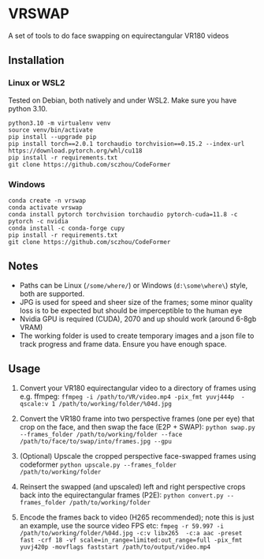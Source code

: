 # VRSWAP
A set of tools to do face swapping on equirectangular VR180 videos

## Installation
### Linux or WSL2
Tested on Debian, both natively and under WSL2. Make sure you have python 3.10.
```
python3.10 -m virtualenv venv
source venv/bin/activate
pip install --upgrade pip
pip install torch==2.0.1 torchaudio torchvision==0.15.2 --index-url https://download.pytorch.org/whl/cu118
pip install -r requirements.txt
git clone https://github.com/sczhou/CodeFormer

```
### Windows
```
conda create -n vrswap
conda activate vrswap
conda install pytorch torchvision torchaudio pytorch-cuda=11.8 -c pytorch -c nvidia
conda install -c conda-forge cupy
pip install -r requirements.txt
git clone https://github.com/sczhou/CodeFormer
```

## Notes

- Paths can be Linux (`/some/where/`) or Windows (`d:\some\where\`) style, both are supported.
- JPG is used for speed and sheer size of the frames; some minor quality loss is to be expected but should be imperceptible to the human eye
- Nvidia GPU is required (CUDA), 2070 and up should work (around 6-8gb VRAM)
- The working folder is used to create temporary images and a json file to track progress and frame data. Ensure you have enough space.


## Usage
1. Convert your VR180 equirectangular video to a directory of frames using e.g. ffmpeg:
	 `ffmpeg -i /path/to/VR/video.mp4 -pix_fmt yuvj444p  -qscale:v 1 /path/to/working/folder/%04d.jpg `

2. Convert the VR180 frame into two perspective frames (one per eye) that crop on the face, and then swap the face (E2P + SWAP):
	`python swap.py --frames_folder /path/to/working/folder --face /path/to/face/to/swap/into/frames.jpg --gpu`

3. (Optional) Upscale the cropped perspective face-swapped frames using codeformer
	`python upscale.py --frames_folder /path/to/working/folder`

4. Reinsert the swapped (and upscaled) left and right perspective crops back into the equirectangular frames (P2E):
	`python convert.py --frames_folder /path/to/working/folder`
	
5. Encode the frames back to video (H265 recommended); note this is just an example, use the source video FPS etc:
	`fmpeg -r 59.997 -i /path/to/working/folder/%04d.jpg -c:v libx265  -c:a aac -preset fast -crf 18 -vf scale=in_range=limited:out_range=full -pix_fmt yuvj420p -movflags faststart /path/to/output/video.mp4`
